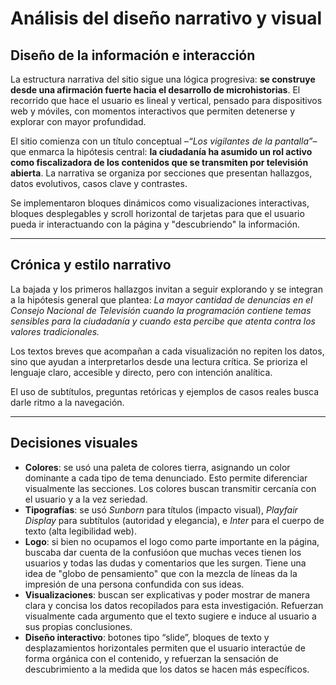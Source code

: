 # Análisis del diseño narrativo y visual 

## Diseño de la información e interacción

La estructura narrativa del sitio sigue una lógica progresiva: **se construye desde una afirmación fuerte hacia el desarrollo de microhistorias**. El recorrido que hace el usuario es lineal y vertical, pensado para dispositivos web y móviles, con momentos interactivos que permiten detenerse y explorar con mayor profundidad.

El sitio comienza con un título conceptual –*“Los vigilantes de la pantalla”*– que enmarca la hipótesis central: **la ciudadanía ha asumido un rol activo como fiscalizadora de los contenidos que se transmiten por televisión abierta**. La narrativa se organiza por secciones que presentan hallazgos, datos evolutivos, casos clave y contrastes.

Se implementaron bloques dinámicos como visualizaciones interactivas, bloques desplegables y scroll horizontal de tarjetas para que el usuario pueda ir interactuando con la página y "descubriendo" la información. 

---

## Crónica y estilo narrativo

 La bajada y los primeros hallazgos invitan a seguir explorando y se integran a la hipótesis general que plantea: *La mayor cantidad de denuncias en el Consejo Nacional de Televisión cuando la programación contiene temas sensibles para la ciudadanía y cuando esta percibe que atenta contra los valores tradicionales.*

Los textos breves que acompañan a cada visualización no repiten los datos, sino que ayudan a interpretarlos desde una lectura crítica. Se prioriza el lenguaje claro, accesible y directo, pero con intención analítica.

El uso de subtítulos, preguntas retóricas y ejemplos de casos reales busca darle ritmo a la navegación.

---

## Decisiones visuales

- **Colores**: se usó una paleta de colores tierra, asignando un color dominante a cada tipo de tema denunciado. Esto permite diferenciar visualmente las secciones. Los colores buscan transmitir cercanía con el usuario y a la vez seriedad. 
- **Tipografías**: se usó *Sunborn* para títulos (impacto visual), *Playfair Display* para subtítulos (autoridad y elegancia), e *Inter* para el cuerpo de texto (alta legibilidad web).
- **Logo**: si bien no ocupamos el logo como parte importante en la página, buscaba dar cuenta de la confusióon que muchas veces tienen los usuarios y todas las dudas y comentarios que les surgen. Tiene una idea de "globo de pensamiento" que con la mezcla de líneas da la impresión de una persona confundida con sus ideas.
- **Visualizaciones**: buscan ser explicativas y poder mostrar de manera clara y concisa los datos recopilados para esta investigación. Refuerzan visualmente cada argumento que el texto sugiere e induce al usuario a sus propias conclusiones. 
- **Diseño interactivo**: botones tipo “slide”, bloques de texto y desplazamientos horizontales permiten que el usuario interactúe de forma orgánica con el contenido, y refuerzan la sensación de descubrimiento a la medida que los datos se hacen más específicos.


